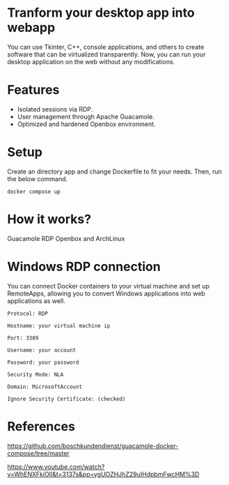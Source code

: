 # Tranform your desktop app into webapp

You can use Tkinter, C++, console applications, and others to create software that can be virtualized transparently. Now, you can run your desktop application on the web without any modifications.


# Features
* Isolated sessions via RDP.
* User management through Apache Guacamole.
* Optimized and hardened Openbox environment.

# Setup
Create an directory app and change Dockerfile to fit your needs. Then, run the below command.

```
docker compose up
```


# How it works?
Guacamole
RDP
Openbox and ArchLinux


# Windows RDP connection
You can connect Docker containers to your virtual machine and set up RemoteApps, allowing you to convert Windows applications into web applications as well.
```
Protocol: RDP

Hostname: your virtual machine ip

Port: 3389

Username: your account

Password: your password

Security Mode: NLA

Domain: MicrosoftAccount

Ignore Security Certificate: (checked)
```

# References
https://github.com/boschkundendienst/guacamole-docker-compose/tree/master

https://www.youtube.com/watch?v=WhENXFkiOlI&t=3137s&pp=ygUOZHJhZ29uIHdpbmFwcHM%3D
